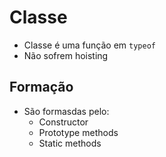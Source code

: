 # Classe
- Classe é uma função em `typeof`
- Não sofrem hoisting

## Formação
- São formasdas pelo:
  - Constructor
  - Prototype methods
  - Static methods
